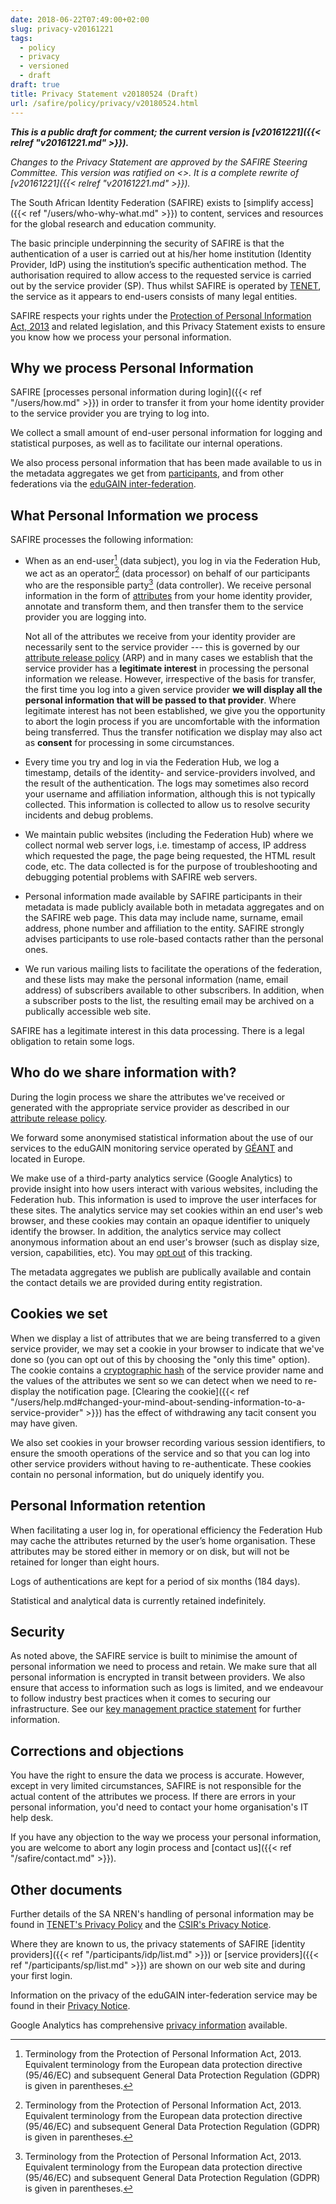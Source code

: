 ```yaml
---
date: 2018-06-22T07:49:00+02:00
slug: privacy-v20161221
tags:
  - policy
  - privacy
  - versioned
  - draft
draft: true
title: Privacy Statement v20180524 (Draft)
url: /safire/policy/privacy/v20180524.html
---
```


_**This is a public draft for comment; the current version is [v20161221]({{< relref "v20161221.md" >}}).**_

_Changes to the Privacy Statement are approved by the SAFIRE Steering Committee. This version was ratified on <>. It is a complete rewrite of [v20161221]({{< relref "v20161221.md" >}})._

The South African Identity Federation (SAFIRE) exists to
[simplify access]({{< ref "/users/who-why-what.md" >}}) to content,
services and resources for the global research and education community.

The basic principle underpinning the security of SAFIRE is that the
authentication of a user is carried out at his/her home institution
(Identity Provider, IdP) using the institution’s specific authentication
method. The authorisation required to allow access to the requested
service is carried out by the service provider (SP). Thus whilst SAFIRE
is operated by [TENET](https://www.tenet.ac.za/), the service as it
appears to end-users consists of many legal entities.

SAFIRE respects your rights under the [Protection of Personal Information
Act, 2013](http://www.justice.gov.za/inforeg/) and related legislation,
and this Privacy Statement exists to ensure you know how we process
your personal information.

## Why we process Personal Information

SAFIRE [processes personal information during login]({{< ref "/users/how.md" >}})
in order to transfer it from your home identity provider to the
service provider you are trying to log into.

We collect a small amount of end-user personal information for
logging and statistical purposes, as well as to facilitate our internal
operations.

We also process personal information that has been made available to us
in the metadata aggregates we get from [participants](/participants/),
and from other federations via the [eduGAIN inter-federation](https://edugain.org/).

## What Personal Information we process

SAFIRE processes the following information:

  * When as an end-user[^POPI] \(data subject), you log in via the
    Federation Hub, we act as an operator[^POPI] \(data processor) on
    behalf of our participants who are the responsible party[^POPI] \(data
    controller). We receive personal information in the
    form of [attributes](/technical/attributes/)
    from your home identity provider, annotate and transform
    them, and then transfer them to the service provider you are logging into.

    Not all of the attributes we receive from your identity provider
    are necessarily sent to the service provider --- this is governed
    by our [attribute release policy](/safire/policy/arp/) (ARP) and in
    many cases we establish that the service provider has a **legitimate
    interest** in processing the personal information we release. However,
    irrespective of the basis for transfer, the first time you log into a
    given service provider **we will display all the personal information
    that will be passed to that provider**. Where legitimate interest has
    not been established, we give you the opportunity to abort the login
    process if you are uncomfortable with the information being
    transferred. Thus the transfer notification we display may also act as
    **consent** for processing in some circumstances.

  * Every time you try and log in via the Federation Hub, we log a
    timestamp, details of the identity- and service-providers involved,
    and the result of the authentication. The logs may sometimes also
    record your username and affiliation information, although this is
    not typically collected. This information is collected to allow us
    to resolve security incidents and debug problems.

  * We maintain public websites (including the Federation Hub) where we
    collect normal web server logs, i.e. timestamp of access, IP address
    which requested the page, the page being requested, the HTML result
    code, etc. The data collected is for the purpose of troubleshooting
    and debugging potential problems with SAFIRE web servers.

  * Personal information made available by SAFIRE participants in their
    metadata is made publicly available both in metadata aggregates
    and on the SAFIRE web page. This data may include name, surname,
    email address, phone number and affiliation to the entity. SAFIRE
    strongly advises participants to use role-based contacts rather than
    the personal ones.

  * We run various mailing lists to facilitate the operations of the
    federation, and these lists may make the personal information (name,
    email address) of subscribers available to other subscribers. In
    addition, when a subscriber posts to the list, the resulting email
    may be archived on a publically accessible web site.

SAFIRE has a legitimate interest in this data processing. There is a
legal obligation to retain some logs.

## Who do we share information with?

During the login process we share the attributes we've received or
generated with the appropriate service provider as described in our
[attribute release policy](/safire/policy/arp/).

We forward some anonymised statistical information about the use of
our services to the eduGAIN monitoring service operated by
[GÉANT](https://www.geant.org/) and located in Europe.

We make use of a third-party analytics service (Google Analytics)
to provide insight into how users interact with various websites,
including the Federation hub. This information is used to improve the
user interfaces for these sites. The analytics service may set cookies
within an end user's web browser, and these cookies may contain an
opaque identifier to uniquely identify the browser. In addition,
the analytics service may collect anonymous information about an
end user's browser (such as display size, version, capabilities,
etc). You may [opt out](https://tools.google.com/dlpage/gaoptout)
of this tracking.

The metadata aggregates we publish are publically available and contain
the contact details we are provided during entity registration.

## Cookies we set

When we display a list of attributes that we are being transferred to
a given service provider, we may set a cookie in your browser to
indicate that we've done so (you can opt out of this by choosing the
"only this time" option). The cookie contains a
[cryptographic hash](https://simple.wikipedia.org/wiki/Cryptographic_hash_function)
of the service provider name and the values of the attributes we sent so we
can detect when we need to re-display the notification page. [Clearing the
cookie]({{< ref "/users/help.md#changed-your-mind-about-sending-information-to-a-service-provider" >}})
has the effect of withdrawing any tacit consent you may have given.

We also set cookies in your browser recording various session
identifiers, to ensure the smooth operations of the service and
so that you can log into other service providers without having
to re-authenticate. These cookies contain no personal information,
but do uniquely identify you.

## Personal Information retention

When facilitating a user log in, for operational efficiency the
Federation Hub may cache the attributes returned by the user’s home
organisation. These attributes may be stored either in memory or on disk,
but will not be retained for longer than eight hours.

Logs of authentications are kept for a period of six months (184 days).

Statistical and analytical data is currently retained indefinitely.

## Security

As noted above, the SAFIRE service is built to minimise the amount
of personal information we need to process and retain. We make
sure that all personal information is encrypted in transit between
providers. We also ensure that access to information such as logs is
limited, and we endeavour to follow industry best practices when it
comes to securing our infrastructure. See our [key management practice
statement](/safire/policy/kmps/) for further information.

## Corrections and objections

You have the right to ensure the data we process is accurate.
However, except in very limited circumstances, SAFIRE is not
responsible for the actual content of the attributes we process.
If there are errors in your personal information, you'd need to
contact your home organisation's IT help desk.

If you have any objection to the way we process your personal information,
you are welcome to abort any login process and [contact us]({{< ref
"/safire/contact.md" >}}).

## Other documents

Further details of the SA NREN's handling of
personal information may be found in [TENET's Privacy
Policy](http://www.tenet.ac.za/doc/privacypolicy.pdf) and the [CSIR's
Privacy Notice](https://www.csir.co.za/node/2219).

Where they are known to us, the privacy statements of SAFIRE [identity providers]({{<
ref "/participants/idp/list.md" >}}) or [service providers]({{< ref
"/participants/sp/list.md" >}}) are shown on our web site and during
your first login.

Information on the privacy of the eduGAIN inter-federation service may
be found in their [Privacy Notice](https://edugain.org/privacy/).

Google Analytics has comprehensive
[privacy information](https://support.google.com/analytics/answer/6004245) available.

[^POPI]: Terminology from the Protection of Personal Information Act, 2013. Equivalent terminology from the European data protection directive (95/46/EC) and subsequent General Data Protection Regulation (GDPR) is given in parentheses.
